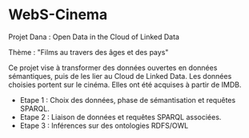 # WebS-Cinema
Projet Dana : Open Data in the Cloud of Linked Data

Thème : "Films au travers des âges et des pays"

Ce projet vise à transformer des données ouvertes en données sémantiques, puis de les lier au Cloud de Linked Data.
Les données choisies portent sur le cinéma. Elles ont été acquises à partir de IMDB.

* Etape 1 : Choix des données, phase de sémantisation et requêtes SPARQL.
* Etape 2 : Liaison de données et requêtes SPARQL associées.
* Etape 3 : Inférences sur des ontologies RDFS/OWL
